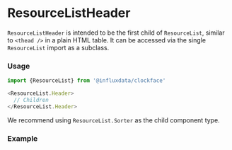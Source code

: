 # ResourceListHeader

`ResourceListHeader` is intended to be the first child of `ResourceList`, similar to `<thead />` in a plain HTML table. It can be accessed via the single `ResourceList` import as a subclass.

### Usage
```js
import {ResourceList} from '@influxdata/clockface'
```
```js
<ResourceList.Header>
  // Children
</ResourceList.Header>
```

We recommend using `ResourceList.Sorter` as the child component type.

### Example
<!-- STORY -->

<!-- STORY HIDE START -->

<!-- STORY HIDE END -->

<!-- PROPS -->
